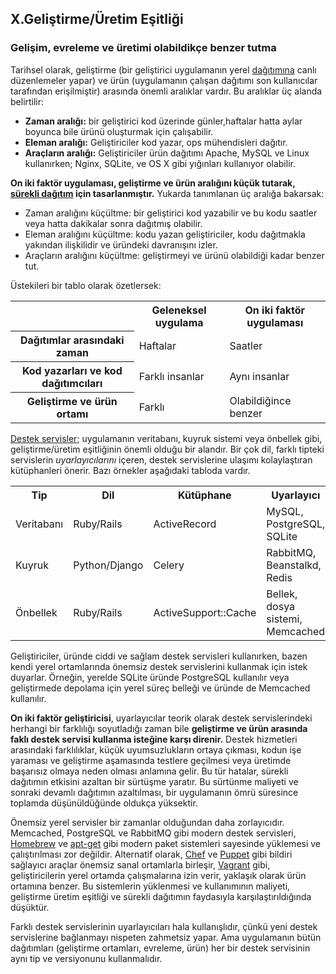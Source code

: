 ## X.Geliştirme/Üretim Eşitliği
### Gelişim, evreleme ve üretimi olabildikçe benzer tutma

Tarihsel olarak, geliştirme (bir geliştirici uygulamanın yerel [dağıtımına](./codebase) canlı düzenlemeler yapar) ve ürün (uygulamanın çalışan dağıtımı son kullanıcılar tarafından erişilmiştir) arasında önemli aralıklar vardır. Bu aralıklar üç alanda belirtilir:

* **Zaman aralığı:** bir geliştirici kod üzerinde günler,haftalar hatta aylar boyunca bile ürünü oluşturmak için çalışabilir.
* **Eleman aralığı:** Geliştiriciler kod yazar, ops mühendisleri dağıtır.
* **Araçların aralığı:** Geliştiriciler  ürün dağıtımı Apache, MySQL ve Linux kullanırken; Nginx, SQLite, ve OS X gibi yığınları kullanıyor olabilir.

**On iki faktör uygulaması, geliştirme ve ürün aralığını küçük tutarak, [sürekli dağıtım](http://avc.com/2011/02/continuous-deployment/) için tasarlanmıştır.** Yukarda tanımlanan üç aralığa bakarsak:

* Zaman aralığını küçültme: bir geliştirici kod yazabilir ve bu kodu saatler veya hatta dakikalar sonra dağıtmış olabilir.
* Eleman aralığını küçültme: kodu yazan geliştiriciler, kodu dağıtmakla yakından ilişkilidir ve üründeki davranışını izler.
* Araçların aralığını küçültme: geliştirmeyi ve ürünü olabildiği kadar benzer tut.

Üstekileri bir tablo olarak özetlersek:

<table>
  <tr>
    <th></th>
    <th>Geleneksel uygulama</th>
    <th>On iki faktör uygulaması</th>
  </tr>
  <tr>
    <th>Dağıtımlar arasındaki zaman</th>
    <td>Haftalar</td>
    <td>Saatler</td>
  </tr>
  <tr>
    <th>Kod yazarları ve kod dağıtımcıları</th>
    <td>Farklı insanlar</td>
    <td>Aynı insanlar</td>
  </tr>
  <tr>
    <th>Geliştirme ve ürün ortamı</th>
    <td>Farklı</td>
    <td>Olabildiğince benzer</td>
  </tr>
</table>

[Destek servisler](./backing-services); uygulamanın veritabanı, kuyruk sistemi veya önbellek gibi, geliştirme/üretim eşitliğinin önemli olduğu bir alandır. Bir çok dil, farklı tipteki servislerin *uyarlayıcılarını* içeren, destek servislerine ulaşımı kolaylaştıran kütüphanleri önerir. Bazı örnekler aşağıdaki tabloda vardır.

<table>
  <tr>
    <th>Tip</th>
    <th>Dil</th>
    <th>Kütüphane</th>
    <th>Uyarlayıcı</th>
  </tr>
  <tr>
    <td>Veritabanı</td>
    <td>Ruby/Rails</td>
    <td>ActiveRecord</td>
    <td>MySQL, PostgreSQL, SQLite</td>
  </tr>
  <tr>
    <td>Kuyruk</td>
    <td>Python/Django</td>
    <td>Celery</td>
    <td>RabbitMQ, Beanstalkd, Redis</td>
  </tr>
  <tr>
    <td>Önbellek</td>
    <td>Ruby/Rails</td>
    <td>ActiveSupport::Cache</td>
    <td>Bellek, dosya sistemi, Memcached</td>
  </tr>
</table>

Geliştiriciler, üründe ciddi ve sağlam destek servisleri kullanırken, bazen kendi yerel ortamlarında önemsiz destek servislerini kullanmak için istek duyarlar. Örneğin, yerelde SQLite üründe PostgreSQL kullanılır veya geliştirmede depolama için yerel süreç belleği ve üründe de Memcached kullanılır.

**On iki faktör geliştiricisi**, uyarlayıcılar teorik olarak destek servislerindeki herhangi bir farklılığı soyutladığı zaman bile **geliştirme ve ürün arasında faklı destek servisi kullanma isteğine karşı direnir.** Destek hizmetleri arasındaki farklılıklar, küçük uyumsuzlukların ortaya çıkması, kodun işe yaraması ve geliştirme aşamasında testlere geçilmesi veya üretimde başarısız olmaya neden olması anlamına gelir. Bu tür hatalar, sürekli dağıtımın etkisini azaltan bir sürtüşme yaratır. Bu sürtünme maliyeti ve sonraki devamlı dağıtımın azaltılması, bir uygulamanın ömrü süresince toplamda düşünüldüğünde oldukça yüksektir.

Önemsiz yerel servisler bir zamanlar olduğundan daha zorlayıcıdır. Memcached, PostgreSQL ve RabbitMQ gibi modern destek servisleri, [Homebrew](http://mxcl.github.com/homebrew/) ve [apt-get](https://help.ubuntu.com/community/AptGet/Howto) gibi modern paket sistemleri sayesinde yüklemesi ve çalıştırılması zor değildir. Alternatif olarak, [Chef](http://www.opscode.com/chef/) ve [Puppet](http://docs.puppetlabs.com/) gibi bildiri sağlayıcı araçlar önemsiz sanal ortamlarla birleşir, [Vagrant](http://vagrantup.com/) gibi, geliştiricilerin yerel ortamda çalışmalarına izin verir, yaklaşık olarak ürün ortamına benzer. Bu sistemlerin yüklenmesi ve kullanımının maliyeti, geliştirme üretim eşitliği ve sürekli dağıtımın faydasıyla karşılaştırıldığında düşüktür.

Farklı destek servislerinin uyarlayıcıları hala kullanışlıdır, çünkü yeni destek servislerine bağlanmayı nispeten zahmetsiz yapar. Ama uygulamanın bütün dağıtımları (geliştirme ortamları, evreleme, ürün) her bir destek servisinin aynı tip ve versiyonunu kullanmalıdır.
